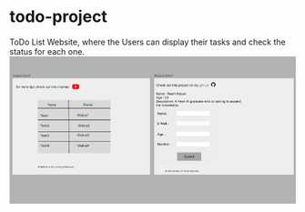 # todo-project
 ToDo List Website, where the Users can display their tasks and check the status for each one.
![To-do listy wirefare](images/lab3.png)

